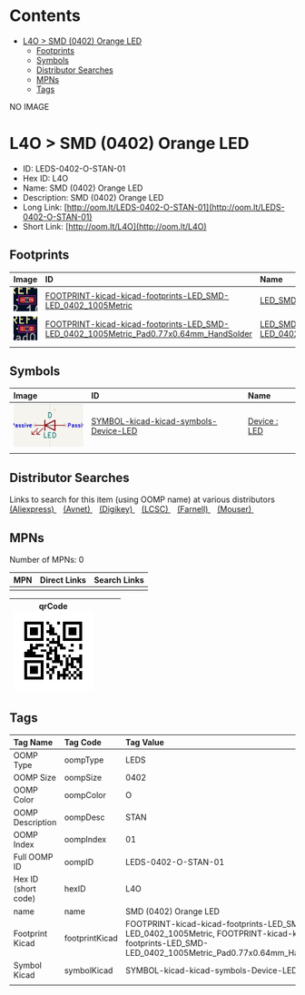 



Contents
========

* [L4O > SMD (0402) Orange LED](#l4o--smd-0402-orange-led)
	* [Footprints](#footprints)
	* [Symbols](#symbols)
	* [Distributor Searches](#distributor-searches)
	* [MPNs](#mpns)
	* [Tags](#tags)
  
NO IMAGE  
# L4O > SMD (0402) Orange LED

- ID: LEDS-0402-O-STAN-01
- Hex ID: L4O
- Name: SMD (0402) Orange LED
- Description: SMD (0402) Orange LED
- Long Link: [http://oom.lt/LEDS-0402-O-STAN-01](http://oom.lt/LEDS-0402-O-STAN-01)
- Short Link: [http://oom.lt/L4O](http://oom.lt/L4O)

## Footprints
  

|Image|ID|Name|
| :--- | :--- | :--- |
|[![](https://raw.githubusercontent.com/oomlout/oomlout_OOMP_eda_V2/main/FOOTPRINT/kicad/kicad-footprints/LED_SMD/LED_0402_1005Metric/image_140.png)](https://github.com/oomlout/oomlout_OOMP_eda_V2/tree/main/FOOTPRINT/kicad/kicad-footprints/LED_SMD/LED_0402_1005Metric/)|[FOOTPRINT-kicad-kicad-footprints-LED_SMD-LED_0402_1005Metric](https://github.com/oomlout/oomlout_OOMP_eda_V2/tree/main/FOOTPRINT/kicad/kicad-footprints/LED_SMD/LED_0402_1005Metric/)|[LED_SMD : LED_0402_1005Metric](https://github.com/oomlout/oomlout_OOMP_eda_V2/tree/main/FOOTPRINT/kicad/kicad-footprints/LED_SMD/LED_0402_1005Metric/)|
|[![](https://raw.githubusercontent.com/oomlout/oomlout_OOMP_eda_V2/main/FOOTPRINT/kicad/kicad-footprints/LED_SMD/LED_0402_1005Metric_Pad0.77x0.64mm_HandSolder/image_140.png)](https://github.com/oomlout/oomlout_OOMP_eda_V2/tree/main/FOOTPRINT/kicad/kicad-footprints/LED_SMD/LED_0402_1005Metric_Pad0.77x0.64mm_HandSolder/)|[FOOTPRINT-kicad-kicad-footprints-LED_SMD-LED_0402_1005Metric_Pad0.77x0.64mm_HandSolder](https://github.com/oomlout/oomlout_OOMP_eda_V2/tree/main/FOOTPRINT/kicad/kicad-footprints/LED_SMD/LED_0402_1005Metric_Pad0.77x0.64mm_HandSolder/)|[LED_SMD : LED_0402_1005Metric_Pad0.77x0.64mm_HandSolder](https://github.com/oomlout/oomlout_OOMP_eda_V2/tree/main/FOOTPRINT/kicad/kicad-footprints/LED_SMD/LED_0402_1005Metric_Pad0.77x0.64mm_HandSolder/)|
||||

## Symbols
  

|Image|ID|Name|
| :--- | :--- | :--- |
|[![](https://raw.githubusercontent.com/oomlout/oomlout_OOMP_eda_V2/main/SYMBOL/kicad/kicad-symbols/Device/LED/image_140.png)](https://github.com/oomlout/oomlout_OOMP_eda_V2/tree/main/SYMBOL/kicad/kicad-symbols/Device/LED/)|[SYMBOL-kicad-kicad-symbols-Device-LED](https://github.com/oomlout/oomlout_OOMP_eda_V2/tree/main/SYMBOL/kicad/kicad-symbols/Device/LED/)|[Device : LED](https://github.com/oomlout/oomlout_OOMP_eda_V2/tree/main/SYMBOL/kicad/kicad-symbols/Device/LED/)|
||||

## Distributor Searches
  
Links to search for this item (using OOMP name) at various distributors  
[(Aliexpress) ](https://www.aliexpress.com/wholesale?SearchText=1117SMD+0402+Orange+LED)&nbsp;&nbsp;&nbsp;[(Avnet) ](https://www.avnet.com/shop/us/search/SMD+0402+Orange+LED)&nbsp;&nbsp;&nbsp;[(Digikey) ](https://www.digikey.co.uk/en/products/result?s=SMD+0402+Orange+LED)&nbsp;&nbsp;&nbsp;[(LCSC) ](https://www.lcsc.com/search?q=SMD+0402+Orange+LED)&nbsp;&nbsp;&nbsp;[(Farnell) ](https://uk.farnell.com/search?st=SMD+0402+Orange+LED)&nbsp;&nbsp;&nbsp;[(Mouser) ](https://www.mouser.com/c/?q=SMD+0402+Orange+LED)&nbsp;&nbsp;&nbsp;
## MPNs
  
Number of MPNs: 0  

|MPN|Direct Links|Search Links|
| :--- | :--- | :--- |
||||
  

|qrCode<br>[![](https://raw.githubusercontent.com/oomlout/oomlout_OOMP_parts_V2/main/LEDS/0402/O/STAN/01/qrCode_140.png)](https://github.com/oomlout/oomlout_OOMP_parts_V2/tree/main/LEDS/0402/O/STAN/01/qrCode.png)||||
| :---: | :---: | :---: | :---: |

## Tags
  

|Tag Name|Tag Code|Tag Value|
| :--- | :--- | :--- |
|OOMP Type|oompType|LEDS|
|OOMP Size|oompSize|0402|
|OOMP Color|oompColor|O|
|OOMP Description|oompDesc|STAN|
|OOMP Index|oompIndex|01|
|Full OOMP ID|oompID|LEDS-0402-O-STAN-01|
|Hex ID (short code)|hexID|L4O|
|name|name|SMD (0402) Orange LED|
|Footprint Kicad|footprintKicad|FOOTPRINT-kicad-kicad-footprints-LED_SMD-LED_0402_1005Metric, FOOTPRINT-kicad-kicad-footprints-LED_SMD-LED_0402_1005Metric_Pad0.77x0.64mm_HandSolder|
|Symbol Kicad|symbolKicad|SYMBOL-kicad-kicad-symbols-Device-LED|
||||
